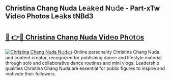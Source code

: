 ## Christina Chang Nuda Le𝚊k𝚎d N𝚞𝚍e - Part-xTw Vid𝚎o Photos Le𝚊ks tNBd3

# <h2><a href="http://fbbo5zf.evod.top/?m=Christina+Chang+Nuda">🔗 👉🔴 Christina Chang Nuda Vid𝚎o Ph𝚘t𝚘s</a></h2>

[![Christina Chang Nuda N𝚞d𝚎s](https://i.imgur.com/8V9OHl7.gif)](http://fbbo5zf.evod.top/?m=Christina+Chang+Nuda)
Online personality Christina Chang Nuda and content creator, recognized for publishing dance and lifestyle material through solo and collaborative dance routines and mini vlogs. Leadership qualities Christina Chang Nuda are essential for public figures to inspire and motivate their followers. 
